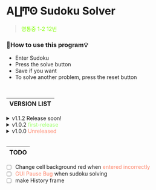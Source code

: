 # A∐Ͳʘ Sudoku Solver
> <span style="color:#80FF00">영통중 1-2 12번 </span>

### 📢How to use this program💡
  - Enter Sudoku
- Press the solve button
- Save if you want
- To solve another problem, press the reset button

<br>

| VERSION LIST |
|---|

<details>
<summary>v1.1.2 Release soon!</summary>

> <span style="color:#FFB26E"> Scheduled to be released on December 01, 23
</span>

* [x] __program name change__ sudoku solver -> A∐Ͳʘ Sudoku Solver
* [x] __add load function__
* [ ] __add history function__
* [x] __add menu__
</details>

<details>
<summary>v1.0.2 <span style="color:#9FFF6E">first-release</span></summary>

> <span style="color:#FFB26E"> first released November 24, 23 
</span>

* __Add Color for Selected Cells__
* __UI change__ (tkinter -> customtkinter)
* __bug improvement__
</details>

<details>
<summary>v1.0.0 <span style="color:#FF886E">Unreleased</span></summary>

> <span style="color:#FF886E"> Unreleased July 16, 23
</span>

* Add Color for Selected Cells
* UI change
* 
</details>

<br>

|TODO|
|---|
- [ ] Change cell background red when <span style="color:#FF886E">entered incorrectly</span>
- [ ] <span style="color:#FF886E">GUI Pause Bug</span> when sudoku solving
- [ ] make History frame
